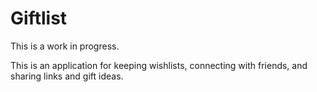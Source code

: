 #  Giftlist

This is a work in progress.

This is an application for keeping wishlists, connecting with friends, and sharing links and gift ideas.



